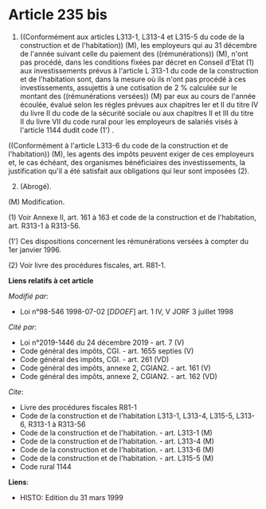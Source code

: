 # Article 235 bis

1. ((Conformément aux articles L313-1, L313-4 et L315-5 du code de la construction et de l'habitation)) (M), les employeurs
qui au 31 décembre de l'année suivant celle du paiement des ((rémunérations)) (M), n'ont pas procédé, dans les conditions
fixées par décret en Conseil d'Etat (1) aux investissements prévus à l'article L 313-1 du code de la construction et de
l'habitation sont, dans la mesure où ils n'ont pas procédé à ces investissements, assujettis à une cotisation de 2 % calculée
sur le montant des ((rémunérations versées)) (M) par eux au cours de l'année écoulée, évalué selon les règles prévues aux
chapitres Ier et II du titre IV du livre II du code de la sécurité sociale ou aux chapitres II et III du titre II du livre
VII du code rural pour les employeurs de salariés visés à l'article 1144 dudit code (1') .

((Conformément à l'article L313-6 du code de la construction et de l'habitation)) (M), les agents des impôts peuvent exiger
de ces employeurs et, le cas échéant, des organismes bénéficiaires des investissements, la justification qu'il a été
satisfait aux obligations qui leur sont imposées (2).

2. (Abrogé).

(M) Modification.

(1) Voir Annexe II, art. 161 à 163 et code de la construction et de l'habitation, art. R313-1 à R313-56.

(1') Ces dispositions concernent les rémunérations versées à compter du 1er janvier 1996.

(2) Voir livre des procédures fiscales, art. R81-1.

**Liens relatifs à cet article**

_Modifié par_:

  - Loi n°98-546 1998-07-02 [*DDOEF*] art. 1 IV, V JORF 3 juillet 1998

_Cité par_:

  - Loi n°2019-1446 du 24 décembre 2019 - art. 7 (V)
  - Code général des impôts, CGI. - art. 1655 septies (V)
  - Code général des impôts, CGI. - art. 261 (VD)
  - Code général des impôts, annexe 2, CGIAN2. - art. 161 (V)
  - Code général des impôts, annexe 2, CGIAN2. - art. 162 (VD)

_Cite_:

  - Livre des procédures fiscales R81-1
  - Code de la construction et de l'habitation L313-1, L313-4, L315-5, L313-6, R313-1 à R313-56
  - Code de la construction et de l'habitation. - art. L313-1 (M)
  - Code de la construction et de l'habitation. - art. L313-4 (M)
  - Code de la construction et de l'habitation. - art. L313-6 (M)
  - Code de la construction et de l'habitation. - art. L315-5 (M)
  - Code rural 1144

**Liens**:

  - HISTO: Edition du 31 mars 1999
